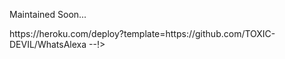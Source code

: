 Maintained Soon...

<!--> https://heroku.com/deploy?template=https://github.com/TOXIC-DEVIL/WhatsAlexa --!>
